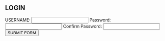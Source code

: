 <!DOCTYPE html>

<html>
<head>
  <meta http-equiv="CONTENT-TYPE" content="text/html; charset=UTF-8">
  <link rel="stylesheet" href="style.css"/>
  <title>Form Validation!</title>
</head>
<body>
  <div class="container "> 
  <div id="form">
    <h2>LOGIN</h2>
    <label for="Name">USERNAME:</label>
    <input type="text/submit/hidden/button" name="username" id="username" value=""/>
    <label for="">Password:</label>
    <input type="text/submit/hidden/button" name="password " id="password" value=""/>
    <label for="password ">Confirm Password:</label>
    <input type="text/submit/hidden/button" name="password2" id="password2" value="" />
    <input type="submit" value="SUBMIT FORM">
  </div>
  </div>
  <script src="form.js"></script>
</body>
</html>

